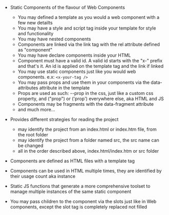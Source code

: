 - Static Components of the flavour of Web Components
    - You may defined a template as you would a web component with a few new detailts
    - You may have a style and script tag inside your template for style and functionality
    - You may have nested components
    - Components are linked via the link tag with the rel attribute defined as "component"
    - You may have declare components inside your HTML
    - Component must have a valid id. A valid id starts with the "x-" prefix and that's it. An id is applied on the template tag and the link if linked
    - You may use static components just like you would web components. e.x: `<x-your-tag />`
    - You may pass props and use them in your components via the data-attributes attribute in the template
    - Props are used as such: --prop in the css, just like a custom css property, and ("prop") or ('prop') everywhere else, aka HTML and JS
    - Components may be fragments with the data-fragment attribute
    - and much more...

- Provides different strategies for reading the project
    - may identify the project from an index.html or index.htm file, from the root folder
    - may identify the project from a folder named src, the src name can be changed
    - all in the order described above, index.html/index.htm or src folder

- Components are defined as HTML files with a template tag
- Components can be used in HTML multiple times, they are identified by their usage count aka instance
- Static JS functions that generate a more comprehensive toolset to manage multiple instances of the same static component
- You may pass children to the component via the slots just like in Web components, except the slot tag is completely replaced not filled

